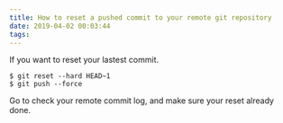 ```yaml
---
title: How to reset a pushed commit to your remote git repository
date: 2019-04-02 00:03:44
tags:
---
```


If you want to reset your lastest commit.

```
$ git reset --hard HEAD~1
$ git push --force
```
Go to check your remote commit log, and make sure your reset already done.